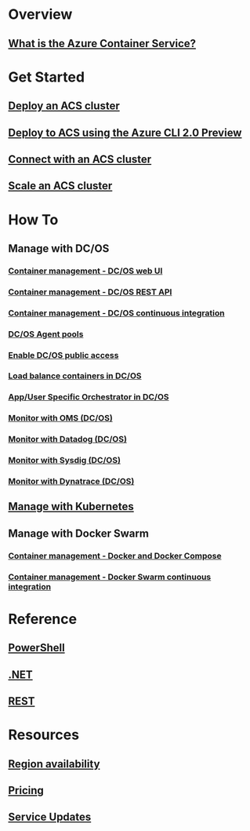 # Overview
## [What is the Azure Container Service?](container-service-intro.md)
# Get Started
## [Deploy an ACS cluster](container-service-deployment.md)
## [Deploy to ACS using the Azure CLI 2.0 Preview](container-service-create-acs-cluster-cli.md)
## [Connect with an ACS cluster](container-service-connect.md)
## [Scale an ACS cluster](container-service-scale.md)
# How To
## Manage with DC/OS
### [Container management - DC/OS web UI](container-service-mesos-marathon-ui.md)
### [Container management - DC/OS REST API](container-service-mesos-marathon-rest.md)
### [Container management - DC/OS continuous integration](container-service-setup-ci-cd.md)
### [DC/OS Agent pools](container-service-dcos-agents.md)
### [Enable DC/OS public access](container-service-enable-public-access.md)
### [Load balance containers in DC/OS](container-service-load-balancing.md)
### [App/User Specific Orchestrator in DC/OS](container-service-application-specific-marathon.md)
### [Monitor with OMS (DC/OS)](container-service-monitoring-oms.md)
### [Monitor with Datadog (DC/OS)](container-service-monitoring.md)
### [Monitor with Sysdig (DC/OS)](container-service-monitoring-sysdig.md)
### [Monitor with Dynatrace (DC/OS)](container-service-monitoring-dynatrace.md)
## [Manage with Kubernetes](container-service-kubernetes-walkthrough.md)
## Manage with Docker Swarm
### [Container management - Docker and Docker Compose](container-service-docker-swarm.md)
### [Container management - Docker Swarm continuous integration](container-service-docker-swarm-setup-ci-cd.md)
# Reference
## [PowerShell](/powershell/resourcemanager/azurerm.compute/v2.3.0/azurerm.compute)
## [.NET](/dotnet/api/microsoft.azure.management.compute.models)
## [REST](/rest/api/compute/containerservices)
# Resources
## [Region availability](https://azure.microsoft.com/regions/services/)
## [Pricing](https://azure.microsoft.com/pricing/details/container-service/)
## [Service Updates](https://azure.microsoft.com/en-us/updates/?product=container-service&updatetype=&platform=)
